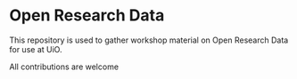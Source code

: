 # Open Research Data

This repository is used to gather workshop material on Open Research Data for use at UiO.

All contributions are welcome

